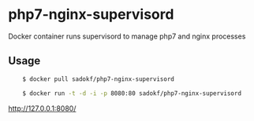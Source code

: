 # php7-nginx-supervisord
Docker container runs supervisord to manage php7 and nginx processes

## Usage

```sh
    $ docker pull sadokf/php7-nginx-supervisord
```
```sh
    $ docker run -t -d -i -p 8080:80 sadokf/php7-nginx-supervisord
```


http://127.0.0.1:8080/
